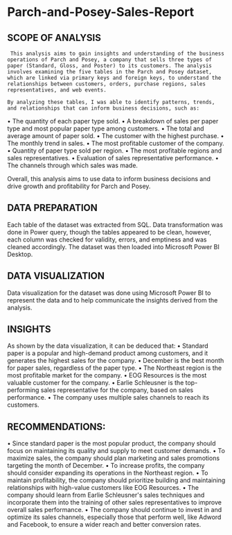 # Parch-and-Posey-Sales-Report



## SCOPE OF ANALYSIS

     This analysis aims to gain insights and understanding of the business operations of Parch and Posey, a company that sells three types of paper (Standard, Gloss, and Poster) to its customers. The analysis involves examining the five tables in the Parch and Posey dataset, which are linked via primary keys and foreign keys, to understand the relationships between customers, orders, purchase regions, sales representatives, and web events. 
     
    By analyzing these tables, I was able to identify patterns, trends, and relationships that can inform business decisions, such as:

•	The quantity of each paper type sold.
•	A breakdown of sales per paper type and most popular paper type among customers.
•	The total and average amount of paper sold.
•	The customer with the highest purchase.
•	The monthly trend in sales.
•	The most profitable customer of the company.
•	Quantity of paper type sold per region.
•	The most profitable regions and sales representatives. 
•	Evaluation of sales representative performance.
•	The channels through which sales was made.

  Overall, this analysis aims to use data to inform business decisions and drive growth and profitability for Parch and Posey.
  
  
  
 ## DATA PREPARATION
Each table of the dataset was extracted from SQL. Data transformation was done in Power query, though the tables appeared to be clean, however, each column was checked for validity, errors, and emptiness and was cleaned accordingly. The dataset was then loaded into Microsoft Power BI Desktop.



## DATA VISUALIZATION
Data visualization for the dataset was done using Microsoft Power BI to represent the data and to help communicate the insights derived from the analysis.




## INSIGHTS
As shown by the data visualization, it can be deduced that:
• Standard paper is a popular and high-demand product among customers, and it generates the highest sales for the company.
• December is the best month for paper sales, regardless of the paper type.
• The Northeast region is the most profitable market for the company.
• EOG Resources is the most valuable customer for the company.
• Earlie Schleusner is the top-performing sales representative for the company, based on sales performance.
• The company uses multiple sales channels to reach its customers.



## RECOMMENDATIONS:
•	Since standard paper is the most popular product, the company should focus on maintaining its quality and supply to meet customer demands.
•	To maximize sales, the company should plan marketing and sales promotions targeting the month of December.
•	To increase profits, the company should consider expanding its operations in the Northeast region.
•	To maintain profitability, the company should prioritize building and maintaining relationships with high-value customers like EOG Resources.
•	The company should learn from Earlie Schleusner's sales techniques and incorporate them into the training of other sales representatives to improve overall sales performance.
•	The company should continue to invest in and optimize its sales channels, especially those that perform well, like Adword and Facebook, to ensure a wider reach and better conversion rates.


